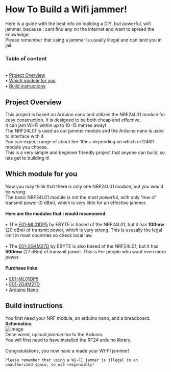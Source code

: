 # How To Build a Wifi jammer!
Here is a guide with the best info on building a DIY, but powerful, wifi jammer, because i cant find any on the internet and want to spread the knowledge.\
Please remember that using a jammer is usually illegal and can land you in jail.
### Table of content
\
• [Project Overview](https://github.com/0x77ff/How-to-build-a-WIFI-jammer/blob/main/README.md#project-overview)\
• [Which module for you](https://github.com/0x77ff/How-to-build-a-WIFI-jammer/blob/main/README.md#which-module-for-you)\
• [Build instructions](https://github.com/0x77ff/How-to-build-a-WIFI-jammer/blob/main/README.md#build-instructions)

## Project Overview
This project is based on Arduino nano and utilizes the NRF24L01 module for easy construction. It is designed to be both cheap and effective.\
It can jam Wi-Fi within up to 10-15 metres away!\
The NRF24L01 is used as our jammer module and the Arduino nano is used to interface with it.\
You can expect range of about 5m-10m+ depending on which nrf24l01 module you choose.\
This is a very simple and beginner friendly project that anyone can build, so lets get to building it!

## Which module for you
Now you may think that there is only one NRF24L01 module, but you would be wrong.\
The basic NRF24L01 module is not the most powerful, with only 1mw of transmit power (0 dBm), which is very little for an effective jammer.\
\
**Here are the modules that i would recommend**:\
\
• The [E01-ML01DP5](https://www.cdebyte.com/products/E01-ML01DP5) by EBYTE is based of the NRF24L01, but it has **100mw** (20 dBm) of transmit power, which is very strong. This is ususally the legal limit in most countries so check local law.\
\
• The [E01-2G4M27D](https://www.ebyte.com/en/product-view-news.aspx?id=450) by EBYTE is also based of the NRF24L01, but it has **500mw** (27 dBm) of transmit power. This is For people who want even more power.\
\
**Purchase links**:\
\
• [E01-ML01DP5](www.aliexpress.com/item/32783191387.html)\
• [E01-2G4M27D](https://www.aliexpress.com/item/1005003290204272.html)\
• [Arduino Nano](https://www.aliexpress.com/item/1005006128051481.html)

## Build instructions
You first need your NRF module, an arduino nano, and a breadboard.\
**Schematics**:\
![image](https://github.com/0x77ff/How-to-build-a-WIFI-jammer/assets/116833814/6cf92e4d-8364-4592-8bcb-710bf49d1fbc)
\
Once wired, upload *jammer.ino* to the Arduino.\
You will first need to have installed the RF24 arduino library.\
\
Congratulations, you now have a made your WI-FI jammer!
```
Please remember that using a WI-FI jammer is illegal in an unauthorized space, so use responsibly!
```
